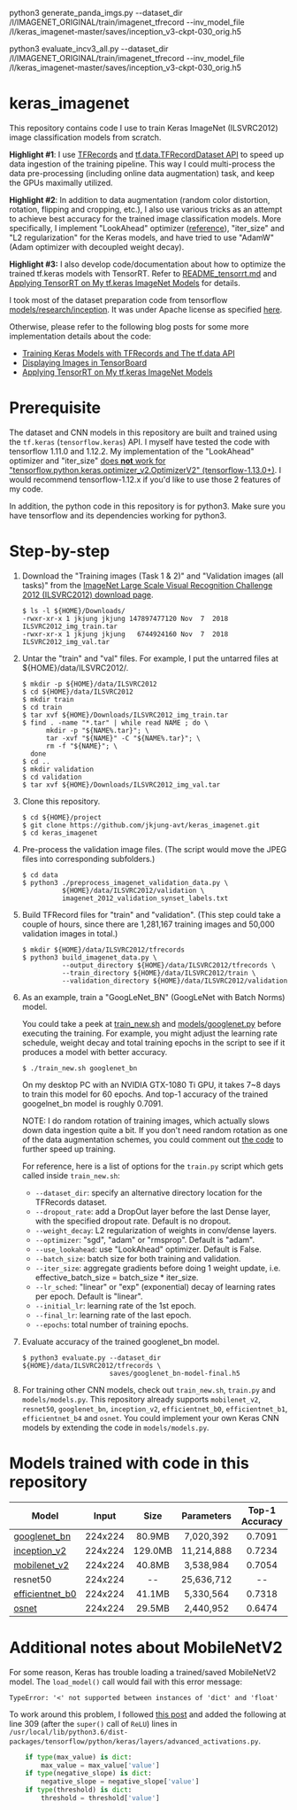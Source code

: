 
python3 generate_panda_imgs.py --dataset_dir /l/IMAGENET_ORIGINAL/train/imagenet_tfrecord --inv_model_file /l/keras_imagenet-master/saves/inception_v3-ckpt-030_orig.h5

python3 evaluate_incv3_all.py --dataset_dir /l/IMAGENET_ORIGINAL/train/imagenet_tfrecord --inv_model_file /l/keras_imagenet-master/saves/inception_v3-ckpt-030_orig.h5



keras_imagenet
==============

This repository contains code I use to train Keras ImageNet (ILSVRC2012) image classification models from scratch.

**Highlight #1**: I use [TFRecords](https://www.tensorflow.org/tutorials/load_data/tf_records) and [tf.data.TFRecordDataset API](https://www.tensorflow.org/api_docs/python/tf/data/TFRecordDataset) to speed up data ingestion of the training pipeline.  This way I could multi-process the data pre-processing (including online data augmentation) task, and keep the GPUs maximally utilized.

**Highlight #2**: In addition to data augmentation (random color distortion, rotation, flipping and cropping, etc.), I also use various tricks as an attempt to achieve best accuracy for the trained image classification models.  More specifically, I implement "LookAhead" optimizer ([reference](https://arxiv.org/abs/1907.08610)), "iter_size" and "L2 regularization" for the Keras models, and have tried to use "AdamW" (Adam optimizer with decoupled weight decay).

**Highlight #3:** I also develop code/documentation about how to optimize the trained tf.keras models with TensorRT.  Refer to [README_tensorrt.md](https://github.com/jkjung-avt/keras_imagenet/blob/master/README_tensorrt.md) and [Applying TensorRT on My tf.keras ImageNet Models](https://jkjung-avt.github.io/trt-keras-imagenet/) for details.

I took most of the dataset preparation code from tensorflow [models/research/inception](https://github.com/tensorflow/models/tree/master/research/inception).  It was under Apache license as specified [here](https://github.com/tensorflow/models/blob/master/LICENSE).

Otherwise, please refer to the following blog posts for some more implementation details about the code:

* [Training Keras Models with TFRecords and The tf.data API](https://jkjung-avt.github.io/tfrecords-for-keras/)
* [Displaying Images in TensorBoard](https://jkjung-avt.github.io/tensorboard-images/)
* [Applying TensorRT on My tf.keras ImageNet Models](https://jkjung-avt.github.io/trt-keras-imagenet/)

# Prerequisite

The dataset and CNN models in this repository are built and trained using the `tf.keras` (`tensorflow.keras`) API.  I myself have tested the code with tensorflow 1.11.0 and 1.12.2.  My implementation of the "LookAhead" optimizer and "iter_size" [does **not** work for "tensorflow.python.keras.optimizer_v2.OptimizerV2" (tensorflow-1.13.0+)](https://github.com/keras-team/keras/issues/3556).  I would recommend tensorflow-1.12.x if you'd like to use those 2 features of my code.

In addition, the python code in this repository is for python3.  Make sure you have tensorflow and its dependencies working for python3.

# Step-by-step

1. Download the "Training images (Task 1 & 2)" and "Validation images (all tasks)" from the [ImageNet Large Scale Visual Recognition Challenge 2012 (ILSVRC2012) download page](http://www.image-net.org/challenges/LSVRC/2012/nonpub-downloads).

   ```shell
   $ ls -l ${HOME}/Downloads/
   -rwxr-xr-x 1 jkjung jkjung 147897477120 Nov  7  2018 ILSVRC2012_img_train.tar
   -rwxr-xr-x 1 jkjung jkjung   6744924160 Nov  7  2018 ILSVRC2012_img_val.tar
   ```

2. Untar the "train" and "val" files.  For example, I put the untarred files at ${HOME}/data/ILSVRC2012/.

   ```shell
   $ mkdir -p ${HOME}/data/ILSVRC2012
   $ cd ${HOME}/data/ILSVRC2012
   $ mkdir train
   $ cd train
   $ tar xvf ${HOME}/Downloads/ILSVRC2012_img_train.tar
   $ find . -name "*.tar" | while read NAME ; do \
         mkdir -p "${NAME%.tar}"; \
         tar -xvf "${NAME}" -C "${NAME%.tar}"; \
         rm -f "${NAME}"; \
     done
   $ cd ..
   $ mkdir validation
   $ cd validation
   $ tar xvf ${HOME}/Downloads/ILSVRC2012_img_val.tar
   ```

3. Clone this repository.

   ```shell
   $ cd ${HOME}/project
   $ git clone https://github.com/jkjung-avt/keras_imagenet.git
   $ cd keras_imagenet
   ```

4. Pre-process the validation image files.  (The script would move the JPEG files into corresponding subfolders.)

   ```shell
   $ cd data
   $ python3 ./preprocess_imagenet_validation_data.py \
             ${HOME}/data/ILSVRC2012/validation \
             imagenet_2012_validation_synset_labels.txt
   ```

5. Build TFRecord files for "train" and "validation".  (This step could take a couple of hours, since there are 1,281,167 training images and 50,000 validation images in total.)

   ```shell
   $ mkdir ${HOME}/data/ILSVRC2012/tfrecords
   $ python3 build_imagenet_data.py \
             --output_directory ${HOME}/data/ILSVRC2012/tfrecords \
             --train_directory ${HOME}/data/ILSVRC2012/train \
             --validation_directory ${HOME}/data/ILSVRC2012/validation
   ```

6. As an example, train a "GoogLeNet_BN" (GoogLeNet with Batch Norms) model.

   You could take a peek at [train_new.sh](https://github.com/jkjung-avt/keras_imagenet/blob/master/train_new.sh) and [models/googlenet.py](https://github.com/jkjung-avt/keras_imagenet/blob/master/models/googlenet.py) before executing the training.  For example, you might adjust the learning rate schedule, weight decay and total training epochs in the script to see if it produces a model with better accuracy.

   ```shell
   $ ./train_new.sh googlenet_bn
   ```

   On my desktop PC with an NVIDIA GTX-1080 Ti GPU, it takes 7~8 days to train this model for 60 epochs.  And top-1 accuracy of the trained googelnet_bn model is roughly 0.7091.

   NOTE: I do random rotation of training images, which actually slows down data ingestion quite a bit.  If you don't need random rotation as one of the data augmentation schemes, you could comment out [the code](https://github.com/jkjung-avt/keras_imagenet/blob/master/utils/image_processing.py#L354) to further speed up training.

   For reference, here is a list of options for the `train.py` script which gets called inside `train_new.sh`:

   * `--dataset_dir`: specify an alternative directory location for the TFRecords dataset.
   * `--dropout_rate`: add a DropOut layer before the last Dense layer, with the specified dropout rate.  Default is no dropout.
   * `--weight_decay`: L2 regularization of weights in conv/dense layers.
   * `--optimizer`: "sgd", "adam" or "rmsprop".  Default is "adam".
   * `--use_lookahead`: use "LookAhead" optimizer.  Default is False.
   * `--batch_size`: batch size for both training and validation.
   * `--iter_size`: aggregate gradients before doing 1 weight update, i.e. effective_batch_size = batch_size * iter_size.
   * `--lr_sched`: "linear" or "exp" (exponential) decay of learning rates per epoch.  Default is "linear".
   * `--initial_lr`: learning rate of the 1st epoch.
   * `--final_lr`: learning rate of the last epoch.
   * `--epochs`: total number of training epochs.

7. Evaluate accuracy of the trained googlenet_bn model.

   ```shell
   $ python3 evaluate.py --dataset_dir ${HOME}/data/ILSVRC2012/tfrecords \
                         saves/googlenet_bn-model-final.h5
   ```

8. For training other CNN models, check out `train_new.sh`, `train.py` and `models/models.py`.  This repository already supports `mobilenet_v2`, `resnet50`, `googlenet_bn`, `inception_v2`, `efficientnet_b0`, `efficientnet_b1`, `efficientnet_b4` and `osnet`.  You could implement your own Keras CNN models by extending the code in `models/models.py`.

# Models trained with code in this repository

|      Model                                                                           |  Input  |   Size   | Parameters | Top-1 Accuracy |
| -------------------------------------------------------------------------------------| :-----: | :------: | :--------: | :------------: |
| [googlenet_bn](https://drive.google.com/open?id=1EW-ShppeSkaaqSDiaHIojWEil0jMR93k)   | 224x224 |  80.9MB  |  7,020,392 |      0.7091    |
| [inception_v2](https://drive.google.com/open?id=1yWIvHtvnPJIFcc7QMZ7aaW9nK0dbJ6z-)   | 224x224 | 129.0MB  | 11,214,888 |      0.7234    |
| [mobilenet_v2](https://drive.google.com/open?id=1r8ze_nympA7dUaMZSzV2FEakVTq1nZTk)   | 224x224 |  40.8MB  |  3,538,984 |      0.7054    |
| resnet50                                                                             | 224x224 |    --    | 25,636,712 |       --       |
| [efficientnet_b0](https://drive.google.com/file/d/1RzgDS9mOxqCUy8mKd4fVF2F7swsC9JiE) | 224x224 |  41.1MB  |  5,330,564 |      0.7318    |
| [osnet](https://drive.google.com/file/d/15UbUHqu613fOl-ESn2_BwK783rxsImB-)           | 224x224 |  29.5MB  |  2,440,952 |      0.6474    |

# Additional notes about MobileNetV2

For some reason, Keras has trouble loading a trained/saved MobileNetV2 model.  The `load_model()` call would fail with this error message:

  `TypeError: '<' not supported between instances of 'dict' and 'float'`

To work around this problem, I followed [this post](https://github.com/tensorflow/tensorflow/issues/22697#issuecomment-436301471) and added the following at line 309 (after the `super()` call of `ReLU`) lines in `/usr/local/lib/python3.6/dist-packages/tensorflow/python/keras/layers/advanced_activations.py`.

  ```python
      if type(max_value) is dict:
          max_value = max_value['value']
      if type(negative_slope) is dict:
          negative_slope = negative_slope['value']
      if type(threshold) is dict:
          threshold = threshold['value']
  ```
